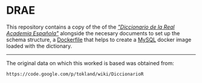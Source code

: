 # DRAE

This repository contains a copy of the of the [*"Diccionario de la Real Academia Española"*](http://www.rae.es/) alongside the necesary documents to set up the schema structure, a [Dockerfile](https://docs.docker.com/engine/reference/builder/) that helps to create a [MySQL](https://www.mysql.com/) docker image loaded with the dictionary.

---

The original data on which this worked is based was obtained from: 

    https://code.google.com/p/tokland/wiki/DiccionarioR